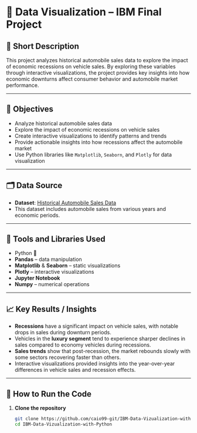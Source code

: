 # 🚗 Data Visualization – IBM Final Project

## 📌 Short Description
This project analyzes historical automobile sales data to explore the impact of economic recessions on vehicle sales. By exploring these variables through interactive visualizations, the project provides key insights into how economic downturns affect consumer behavior and automobile market performance.

---

## 🎯 Objectives

- Analyze historical automobile sales data
- Explore the impact of economic recessions on vehicle sales
- Create interactive visualizations to identify patterns and trends
- Provide actionable insights into how recessions affect the automobile market
- Use Python libraries like `Matplotlib`, `Seaborn`, and `Plotly` for data visualization

---

## 🗂️ Data Source

- **Dataset**: [Historical Automobile Sales Data](https://www.kaggle.com/datasets)  
- This dataset includes automobile sales from various years and economic periods.

---

## 🧰 Tools and Libraries Used

- Python 🐍
- **Pandas** – data manipulation  
- **Matplotlib** & **Seaborn** – static visualizations  
- **Plotly** – interactive visualizations  
- **Jupyter Notebook**  
- **Numpy** – numerical operations

---

## 📈 Key Results / Insights

- **Recessions** have a significant impact on vehicle sales, with notable drops in sales during downturn periods.
- Vehicles in the **luxury segment** tend to experience sharper declines in sales compared to economy vehicles during recessions.
- **Sales trends** show that post-recession, the market rebounds slowly with some sectors recovering faster than others.
- Interactive visualizations provided insights into the year-over-year differences in vehicle sales and recession effects.

---

## 🚀 How to Run the Code

1. **Clone the repository**  
   ```bash
   git clone https://github.com/caio99-git/IBM-Data-Vizualization-with-Python.git
   cd IBM-Data-Vizualization-with-Python

